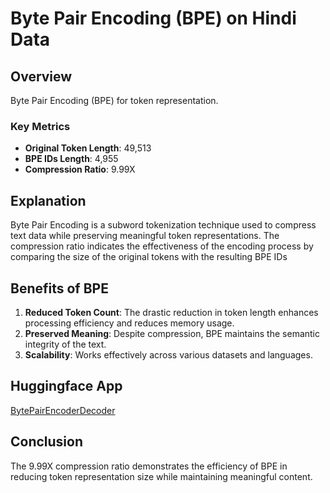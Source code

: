 # Byte Pair Encoding (BPE) on Hindi Data

## Overview
Byte Pair Encoding (BPE) for token representation.

### Key Metrics
- **Original Token Length**: 49,513
- **BPE IDs Length**: 4,955
- **Compression Ratio**: 9.99X


## Explanation
Byte Pair Encoding is a subword tokenization technique used to compress text data while preserving meaningful token representations. The compression ratio indicates the effectiveness of the encoding process by comparing the size of the original tokens with the resulting BPE IDs

## Benefits of BPE
1. **Reduced Token Count**: The drastic reduction in token length enhances processing efficiency and reduces memory usage.
2. **Preserved Meaning**: Despite compression, BPE maintains the semantic integrity of the text.
3. **Scalability**: Works effectively across various datasets and languages.

## Huggingface App
[BytePairEncoderDecoder](https://huggingface.co/spaces/hotshotdragon/BytePairEncoderDecoder)

## Conclusion
The 9.99X compression ratio demonstrates the efficiency of BPE in reducing token representation size while maintaining meaningful content.